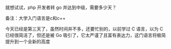 就想试试，php 开发者转 go 并达到中级，需要多少天？

备注：大学入门语言是c和c++

今天已经是第三天了，虽然时间并不多，还要忙别的，以前学过 C 语言，以为 C 已经很简洁了，但还是被 Go 吸引了，它太严谨了且富有表达力，这门语言将极简提升到一个全新的高度
